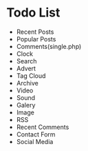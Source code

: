 # Todo List
* Recent Posts
* Popular Posts
* Comments(single.php)
* Clock
* Search
* Advert
* Tag Cloud
* Archive
* Video
* Sound
* Galery
* Image
* RSS
* Recent Comments
* Contact Form
* Social Media
